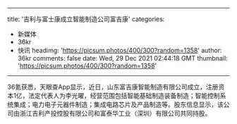 
---
title: '吉利与富士康成立智能制造公司富吉康'
categories: 
 - 新媒体
 - 36kr
 - 快讯
headimg: 'https://picsum.photos/400/300?random=1358'
author: 36kr
comments: false
date: Wed, 29 Dec 2021 02:44:18 GMT
thumbnail: 'https://picsum.photos/400/300?random=1358'
---

<div>   
36氪获悉，天眼查App显示，近日，山东富吉康智能制造有限公司成立，注册资本1亿，法定代表人为李光曜，经营范围包括智能基础制造装备制造；智能控制系统集成；电力电子元器件制造；集成电路芯片及产品制造等。股东信息显示，该公司由浙江吉利产投控股有限公司和富泰华工业（深圳）有限公司共同持股。  
</div>
            